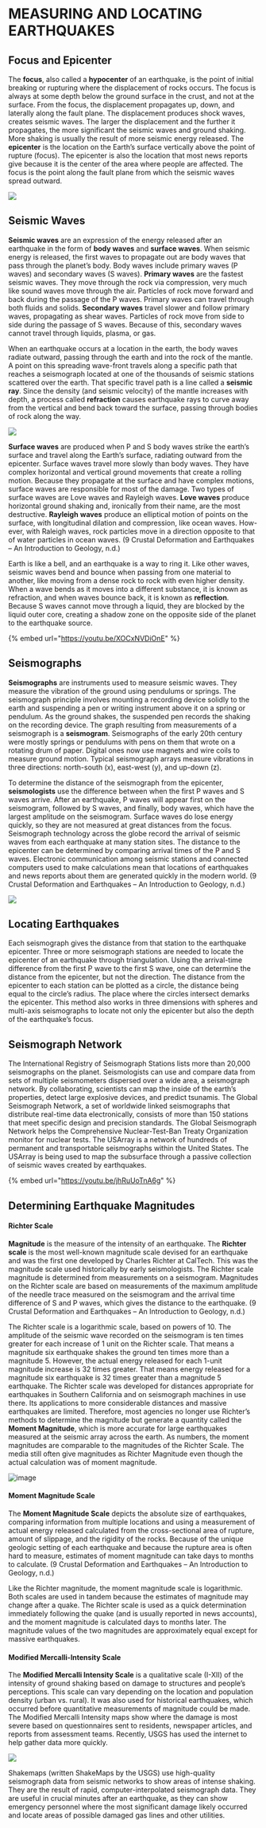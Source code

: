 # MEASURING AND LOCATING EARTHQUAKES

## Focus and Epicenter

The **focus**, also called a **hypocenter** of an earthquake, is the point of initial breaking or rupturing where the displacement of rocks occurs. The focus is always at some depth below the ground surface in the crust, and not at the surface. From the focus, the displacement propagates up, down, and laterally along the fault plane. The displacement produces shock waves, creates seismic waves. The larger the displacement and the further it propagates, the more significant the seismic waves and ground shaking. More shaking is usually the result of more seismic energy released. The **epicenter** is the location on the Earth’s surface vertically above the point of rupture \(focus\). The epicenter is also the location that most news reports give because it is the center of the area where people are affected. The focus is the point along the fault plane from which the seismic waves spread outward.

![](https://slcc.pressbooks.pub/app/uploads/sites/10/2020/06/Epicenter.gif)

## Seismic Waves

**Seismic waves** are an expression of the energy released after an earthquake in the form of **body waves** and **surface waves**. When seismic energy is released, the first waves to propagate out are body waves that pass through the planet’s body. Body waves include primary waves \(P waves\) and secondary waves \(S waves\). **Primary waves** are the fastest seismic waves. They move through the rock via compression, very much like sound waves move through the air. Particles of rock move forward and back during the passage of the P waves. Primary waves can travel through both fluids and solids. **Secondary waves** travel slower and follow primary waves, propagating as shear waves. Particles of rock move from side to side during the passage of S waves. Because of this, secondary waves cannot travel through liquids, plasma, or gas.

When an earthquake occurs at a location in the earth, the body waves radiate outward, passing through the earth and into the rock of the mantle. A point on this spreading wave-front travels along a specific path that reaches a seismograph located at one of the thousands of seismic stations scattered over the earth. That specific travel path is a line called a **seismic ray**. Since the density \(and seismic velocity\) of the mantle increases with depth, a process called **refraction** causes earthquake rays to curve away from the vertical and bend back toward the surface, passing through bodies of rock along the way.

![](https://slcc.pressbooks.pub/app/uploads/sites/10/2020/06/Seismic-Waves.jpg)

**Surface waves** are produced when P and S body waves strike the earth’s surface and travel along the Earth’s surface, radiating outward from the epicenter. Surface waves travel more slowly than body waves. They have complex horizontal and vertical ground movements that create a rolling motion. Because they propagate at the surface and have complex motions, surface waves are responsible for most of the damage. Two types of surface waves are Love waves and Rayleigh waves. **Love waves** produce horizontal ground shaking and, ironically from their name, are the most destructive. **Rayleigh** **waves** produce an elliptical motion of points on the surface, with longitudinal dilation and compression, like ocean waves. How-ever, with Raleigh waves, rock particles move in a direction opposite to that of water particles in ocean waves. \(9 Crustal Deformation and Earthquakes – An Introduction to Geology, n.d.\)

Earth is like a bell, and an earthquake is a way to ring it. Like other waves, seismic waves bend and bounce when passing from one material to another, like moving from a dense rock to rock with even higher density. When a wave bends as it moves into a different substance, it is known as refraction, and when waves bounce back, it is known as **reflection**. Because S waves cannot move through a liquid, they are blocked by the liquid outer core, creating a shadow zone on the opposite side of the planet to the earthquake source.

{% embed url="https://youtu.be/XOCxNVDiOnE" %}

## Seismographs

**Seismographs** are instruments used to measure seismic waves. They measure the vibration of the ground using pendulums or springs. The seismograph principle involves mounting a recording device solidly to the earth and suspending a pen or writing instrument above it on a spring or pendulum. As the ground shakes, the suspended pen records the shaking on the recording device. The graph resulting from measurements of a seismograph is a **seismogram**. Seismographs of the early 20th century were mostly springs or pendulums with pens on them that wrote on a rotating drum of paper. Digital ones now use magnets and wire coils to measure ground motion. Typical seismograph arrays measure vibrations in three directions: north-south \(x\), east-west \(y\), and up-down \(z\). 

To determine the distance of the seismograph from the epicenter, **seismologists** use the difference between when the first P waves and S waves arrive. After an earthquake, P waves will appear first on the seismogram, followed by S waves, and finally, body waves, which have the largest amplitude on the seismogram. Surface waves do lose energy quickly, so they are not measured at great distances from the focus. Seismograph technology across the globe record the arrival of seismic waves from each earthquake at many station sites. The distance to the epicenter can be determined by comparing arrival times of the P and S waves. Electronic communication among seismic stations and connected computers used to make calculations mean that locations of earthquakes and news reports about them are generated quickly in the modern world. \(9 Crustal Deformation and Earthquakes – An Introduction to Geology, n.d.\)

![](https://slcc.pressbooks.pub/app/uploads/sites/10/2020/06/PS-waves_image.gif)

## Locating Earthquakes

Each seismograph gives the distance from that station to the earthquake epicenter. Three or more seismograph stations are needed to locate the epicenter of an earthquake through triangulation. Using the arrival-time difference from the first P wave to the first S wave, one can determine the distance from the epicenter, but not the direction. The distance from the epicenter to each station can be plotted as a circle, the distance being equal to the circle’s radius. The place where the circles intersect demarks the epicenter. This method also works in three dimensions with spheres and multi-axis seismographs to locate not only the epicenter but also the depth of the earthquake’s focus.

## Seismograph Network

The International Registry of Seismograph Stations lists more than 20,000 seismographs on the planet. Seismologists can use and compare data from sets of multiple seismometers dispersed over a wide area, a seismograph network. By collaborating, scientists can map the inside of the earth’s properties, detect large explosive devices, and predict tsunamis. The Global Seismograph Network, a set of worldwide linked seismographs that distribute real-time data electronically, consists of more than 150 stations that meet specific design and precision standards. The Global Seismograph Network helps the Comprehensive Nuclear-Test-Ban Treaty Organization monitor for nuclear tests. The USArray is a network of hundreds of permanent and transportable seismographs within the United States. The USArray is being used to map the subsurface through a passive collection of seismic waves created by earthquakes. 

{% embed url="https://youtu.be/jhRuUoTnA6g" %}

## Determining Earthquake Magnitudes

#### Richter Scale

**Magnitude** is the measure of the intensity of an earthquake. The **Richter scale** is the most well-known magnitude scale devised for an earthquake and was the first one developed by Charles Richter at CalTech. This was the magnitude scale used historically by early seismologists. The Richter scale magnitude is determined from measurements on a seismogram. Magnitudes on the Richter scale are based on measurements of the maximum amplitude of the needle trace measured on the seismogram and the arrival time difference of S and P waves, which gives the distance to the earthquake. \(9 Crustal Deformation and Earthquakes – An Introduction to Geology, n.d.\)

The Richter scale is a logarithmic scale, based on powers of 10. The amplitude of the seismic wave recorded on the seismogram is ten times greater for each increase of 1 unit on the Richter scale. That means a magnitude six earthquake shakes the ground ten times more than a magnitude 5. However, the actual energy released for each 1-unit magnitude increase is 32 times greater. That means energy released for a magnitude six earthquake is 32 times greater than a magnitude 5 earthquake. The Richter scale was developed for distances appropriate for earthquakes in Southern California and on seismograph machines in use there. Its applications to more considerable distances and massive earthquakes are limited. Therefore, most agencies no longer use Richter’s methods to determine the magnitude but generate a quantity called the **Moment Magnitude**, which is more accurate for large earthquakes measured at the seismic array across the earth. As numbers, the moment magnitudes are comparable to the magnitudes of the Richter Scale. The media still often give magnitudes as Richter Magnitude even though the actual calculation was of moment magnitude.

![image](https://upload.wikimedia.org/wikipedia/commons/d/de/Earthquake_severity.jpg)

#### Moment Magnitude Scale

The **Moment Magnitude Scale** depicts the absolute size of earthquakes, comparing information from multiple locations and using a measurement of actual energy released calculated from the cross-sectional area of rupture, amount of slippage, and the rigidity of the rocks. Because of the unique geologic setting of each earthquake and because the rupture area is often hard to measure, estimates of moment magnitude can take days to months to calculate. \(9 Crustal Deformation and Earthquakes – An Introduction to Geology, n.d.\)

Like the Richter magnitude, the moment magnitude scale is logarithmic. Both scales are used in tandem because the estimates of magnitude may change after a quake. The Richter scale is used as a quick determination immediately following the quake \(and is usually reported in news accounts\), and the moment magnitude is calculated days to months later. The magnitude values of the two magnitudes are approximately equal except for massive earthquakes.

#### Modified Mercalli-Intensity Scale

The **Modified Mercalli Intensity Scale** is a qualitative scale \(I-XII\) of the intensity of ground shaking based on damage to structures and people’s perceptions. This scale can vary depending on the location and population density \(urban vs. rural\). It was also used for historical earthquakes, which occurred before quantitative measurements of magnitude could be made. The Modified Mercalli Intensity maps show where the damage is most severe based on questionnaires sent to residents, newspaper articles, and reports from assessment teams. Recently, USGS has used the internet to help gather data more quickly.

![](../../.gitbook/assets/image%20%282%29.png)

Shakemaps \(written ShakeMaps by the USGS\) use high-quality seismograph data from seismic networks to show areas of intense shaking. They are the result of rapid, computer-interpolated seismograph data. They are useful in crucial minutes after an earthquake, as they can show emergency personnel where the most significant damage likely occurred and locate areas of possible damaged gas lines and other utilities.

